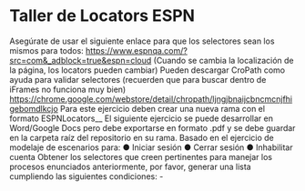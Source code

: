 # Taller de Locators ESPN
Asegúrate de usar el siguiente enlace para que los selectores sean los mismos para todos:
https://www.espnqa.com/?src=com&_adblock=true&espn=cloud
(Cuando se cambia la localización de la página, los locators pueden cambiar)
Pueden descargar CroPath como ayuda para validar selectores (recuerden que para buscar
dentro de iFrames no funciona muy bien)
https://chrome.google.com/webstore/detail/chropath/ljngjbnaijcbncmcnjfhigebomdlkcjo
Para este ejercicio deben crear una nueva rama con el formato
ESPNLocators_<Nombres>_<Apellidos>
El siguiente ejercicio se puede desarrollar en Word/Google Docs pero debe exportarse en
formato .pdf y se debe guardar en la carpeta raíz del repositorio en su rama.
Basado en el ejercicio de modelaje de escenarios para:
● Iniciar sesión
● Cerrar sesión
● Inhabilitar cuenta
Obtener los selectores que creen pertinentes para manejar los procesos enunciados
anteriormente, por favor, generar una lista cumpliendo las siguientes condiciones:
<Nombre Vista>
<Objeto> - <Selector>
<Imagen con el objeto resaltado>
